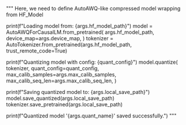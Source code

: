 """
Here, we need to define AutoAWQ-like compressed model wrapping from HF_Model

print(f"Loading model from: {args.hf_model_path}")
model = AutoAWQForCausalLM.from_pretrained(
    args.hf_model_path,
    device_map=args.device_map,
)
tokenizer = AutoTokenizer.from_pretrained(args.hf_model_path, trust_remote_code=True)

print(f"Quantizing model with config: {quant_config}")
model.quantize(
    tokenizer,
    quant_config=quant_config,
    max_calib_samples=args.max_calib_samples,
    max_calib_seq_len=args.max_calib_seq_len,
)

print(f"Saving quantized model to: {args.local_save_path}")
model.save_quantized(args.local_save_path)
tokenizer.save_pretrained(args.local_save_path)

print(f"Quantized model '{args.quant_name}' saved successfully.")
"""